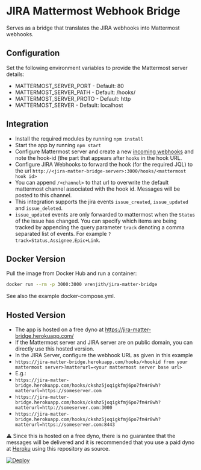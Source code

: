 # JIRA Mattermost Webhook Bridge

Serves as a bridge that translates the JIRA webhooks into Mattermost webhooks.
## Configuration
Set the following environment variables to provide the Mattermost server details:
* MATTERMOST_SERVER_PORT - Default: 80
* MATTERMOST_SERVER_PATH - Default: /hooks/<incoming hookid>
* MATTERMOST_SERVER_PROTO - Default: http
* MATTERMOST_SERVER - Default: localhost

## Integration
* Install the required modules by running `npm install`
* Start the app by running `npm start`
* Configure Mattermost server and create a new [incoming webhooks](https://github.com/mattermost/platform/blob/master/doc/integrations/webhooks/Incoming-Webhooks.md) and note the hook-id (the part that appears after `hooks` in the hook URL.
* Configure JIRA Webhooks to forward the hook (for the required JQL) to the url `http://<jira-matter-bridge-server>:3000/hooks/<mattermost hook id>`
* You can append `/<channel>` to that url to overwrite the default mattermost channel associated with the hook id. Messages will be posted to this channel.
* This integration supports the jira events `issue_created`, `issue_updated` and `issue_deleted`.
* `issue_updated` events are only forwarded to mattermost when the `Status` of the issue has changed. You can specify which items are being tracked by appending the query parameter
`track` denoting a comma separated list of events. For example `?track=Status,Assignee,Epic+Link`.

## Docker Version
Pull the image from Docker Hub and run a container:
```sh
docker run --rm -p 3000:3000 vrenjith/jira-matter-bridge
```
See also the example docker-compose.yml.

## Hosted Version

* The app is hosted on a free dyno at https://jira-matter-bridge.herokuapp.com/
* If the Mattermost server and JIRA server are on public domain, you can directly use this hosted version.
* In the JIRA Server, configure the webhook URL as given in this example
 * `https://jira-matter-bridge.herokuapp.com/hooks/<hookid from your mattermost server>?matterurl=<your mattermost server base url>`
* E.g.:
 * `https://jira-matter-bridge.herokuapp.com/hooks/ckshz5joqigkfmj6po7fm4r8wh?matterurl=https://someserver.com`
 * `https://jira-matter-bridge.herokuapp.com/hooks/ckshz5joqigkfmj6po7fm4r8wh?matterurl=http://someserver.com:3000`
 * `https://jira-matter-bridge.herokuapp.com/hooks/ckshz5joqigkfmj6po7fm4r8wh?matterurl=https://someserver.com:8443`

:warning: Since this is hosted on a free dyno, there is no guarantee that the messages will be delivered and it is recommended that you use a paid dyno at [Heroku](https://dashboard.heroku.com/new) using this repository as source.

[![Deploy](https://www.herokucdn.com/deploy/button.svg)](https://heroku.com/deploy?template=https://github.com/vrenjith/jira-matter-bridge)
